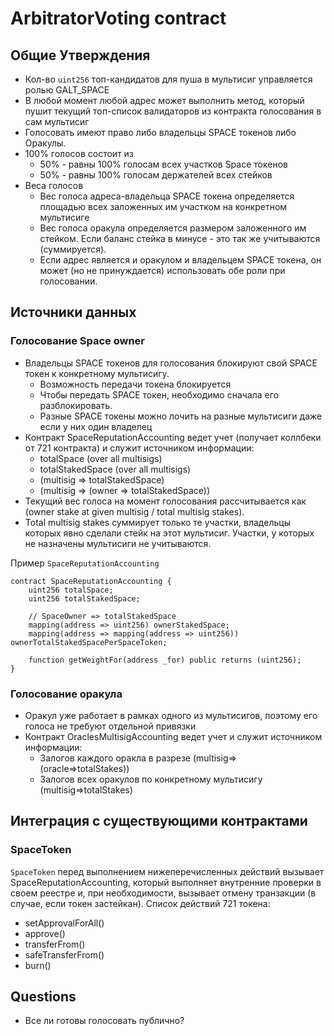 # ArbitratorVoting contract

## Общие Утверждения

* Кол-во `uint256` топ-кандидатов для пуша в мультисиг управляется ролью GALT_SPACE
* В любой момент любой адрес может выполнить метод, который пушит текущий топ-список валидаторов из контракта голосования в сам мультисиг
* Голосовать имеют право либо владельцы SPACE токенов либо Оракулы.
* 100% голосов состоит из
    * 50% - равны 100% голосам всех участков Space токенов
    * 50% - равны 100% голосам держателей всех стейков
* Веса голосов
    * Вес голоса адреса-владельца SPACE токена определяется площадью всех заложенных им участком на конкретном мультисиге
    * Вес голоса оракула определяется размером заложенного им стейком. Если баланс стейка в минусе - это так же учитываются (суммируется).
    * Если адрес является и оракулом и владельцем SPACE токена, он может (но не принуждается) использовать обе роли при голосовании.

## Источники данных
### Голосование Space owner
* Владельцы SPACE токенов для голосования блокируют свой SPACE токен к конкретному мультисигу.
    * Возможность передачи токена блокируется
    * Чтобы передать SPACE токен, необходимо сначала его разблокировать.
    * Разные SPACE токены можно лочить на разные мультисиги даже если у них один владелец
* Контракт SpaceReputationAccounting ведет учет (получает коллбеки от 721 контракта) и служит источником информации:
    * totalSpace (over all multisigs)
    * totalStakedSpace (over all multisigs)
    * (multisig => totalStakedSpace)
    * (multisig => (owner => totalStakedSpace))
* Текущий вес голоса на момент голосования рассчитывается как (owner stake at given multisig / total multisig stakes).
* Total multisig stakes суммирует только те участки, владельцы которых явно сделали стейк на этот мультисиг. Участки, у которых не назначены мультисиги не учитываются.

Пример `SpaceReputationAccounting`

````solidity
contract SpaceReputationAccounting {
    uint256 totalSpace;
    uint256 totalStakedSpace;

    // SpaceOwner => totalStakedSpace
    mapping(address => uint256) ownerStakedSpace;
    mapping(address => mapping(address => uint256)) ownerTotalStakedSpacePerSpaceToken;
    
    function getWeightFor(address _for) public returns (uint256);
}
````

### Голосование оракула
* Оракул уже работает в рамках одного из мультисигов, поэтому его голоса не требуют отдельной привязки
* Контракт OraclesMultisigAccounting ведет учет и служит источником информации:
    * Залогов каждого оракла в разрезе (multisig=>(oracle=>totalStakes))
    * Залогов всех оракулов по конкретному мультисигу (multisig=>totalStakes)

## Интеграция с существующими контрактами
### SpaceToken
`SpaceToken` перед выполнением нижеперечисленных действий вызывает SpaceReputationAccounting, который выполняет внутренние проверки в своем реестре и, при необходимости, вызывает отмену транзакции (в случае, если токен застейкан). Список действий 721 токена:
* setApprovalForAll()
* approve()
* transferFrom()
* safeTransferFrom()
* burn()

## Questions

* Все ли готовы голосовать публично?

